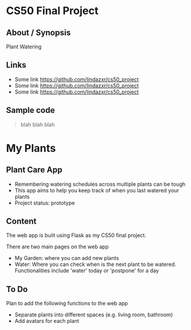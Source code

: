 
# CS50 Final Project

## About / Synopsis

Plant Watering 

## Links

* Some link <https://github.com/lindazxr/cs50_project>
* Some link <https://github.com/lindazxr/cs50_project>
* Some link <https://github.com/lindazxr/cs50_project> 

## Sample code

>  blah
>  blah
>  blah

# My Plants

## Plant Care App

* Remembering watering schedules across multiple plants can be tough
* This app aims to help you keep track of when you last watered your plants
* Project status: prototype


## Content

The web app is built using Flask as my CS50 final project.

There are two main pages on the web app
* My Garden: where you can add new plants
* Water: Where you can check when is the next plant to be watered. Functionalities include 'water' today or 'postpone' for a day

## To Do

Plan to add the following functions to the web app
* Separate plants into different spaces (e.g. living room, bathroom)
* Add avatars for each plant
